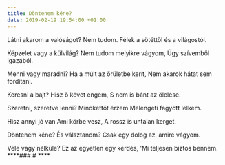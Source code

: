 ```yaml
---
title: Döntenem kéne?
date: 2019-02-19 19:54:00 +01:00
---
```


Látni akarom a valóságot?
Nem tudom.
Félek a sötéttől és a világostól.

Képzelet vagy a külvilág?
Nem tudom melyikre vágyom,
Úgy szívemből igazából.

Menni vagy maradni?
Ha a múlt az őrületbe kerít,
Nem akarok hátat sem fordítani.

Keresni a bajt?
Hisz ő követ engem,
S nem is bánt az ölelése.

Szeretni, szeretve lenni?
Mindkettőt érzem
Melengeti fagyott lelkem.

Hisz annyi jó van
Ami körbe vesz,
A rossz is untalan kerget.

Döntenem kéne?
És válsztanom?
Csak egy dolog az, amire vágyom.

Vele vagy nélküle?
Ez az egyetlen egy kérdés,
'Mi teljesen biztos bennem.
****### # ****